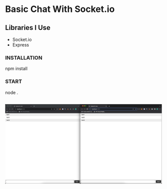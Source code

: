 # Basic Chat With Socket.io 

## Libraries I Use
<ul>
<li>Socket.io</li>
<li>Express</li>
</ul>

### INSTALLATION
npm install

### START
node .

##
![i1](https://github.com/Drvex/socket.io/blob/master/public/images/example.png)
